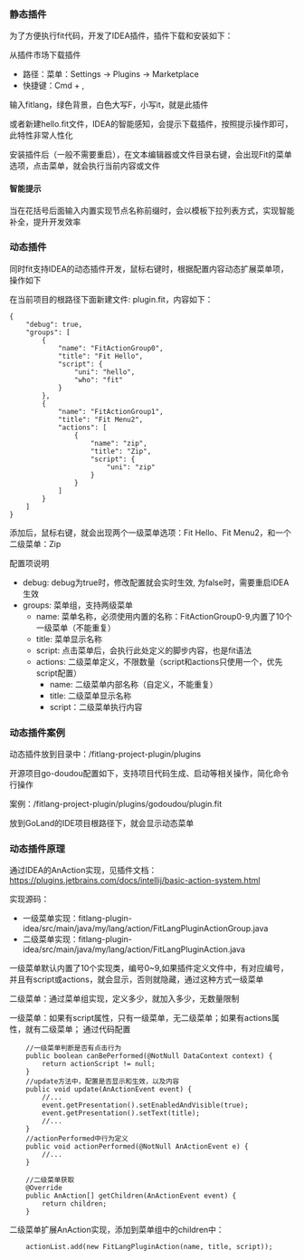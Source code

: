 ### 静态插件

为了方便执行fit代码，开发了IDEA插件，插件下载和安装如下：

从插件市场下载插件

- 路径：菜单：Settings -> Plugins -> Marketplace
- 快捷键：Cmd + ,

输入fitlang，绿色背景，白色大写F，小写it，就是此插件

或者新建hello.fit文件，IDEA的智能感知，会提示下载插件，按照提示操作即可，此特性非常人性化

安装插件后（一般不需要重启），在文本编辑器或文件目录右键，会出现Fit的菜单选项，点击菜单，就会执行当前内容或文件

#### 智能提示

当在花括号后面输入内置实现节点名称前缀时，会以模板下拉列表方式，实现智能补全，提升开发效率

### 动态插件

同时fit支持IDEA的动态插件开发，鼠标右键时，根据配置内容动态扩展菜单项，操作如下

在当前项目的根路径下面新建文件: plugin.fit，内容如下：

```
{
    "debug": true,
    "groups": [
        {
            "name": "FitActionGroup0",
            "title": "Fit Hello",
            "script": {
                "uni": "hello",
                "who": "fit"
            }
        },
        {
            "name": "FitActionGroup1",
            "title": "Fit Menu2",
            "actions": [
                {
                    "name": "zip",
                    "title": "Zip",
                    "script": {
                        "uni": "zip"
                    }
                }
            ]
        }
    ]
}
```

添加后，鼠标右键，就会出现两个一级菜单选项：Fit Hello、Fit Menu2，和一个二级菜单：Zip

配置项说明

- debug: debug为true时，修改配置就会实时生效, 为false时，需要重启IDEA生效
- groups: 菜单组，支持两级菜单
    - name: 菜单名称，必须使用内置的名称：FitActionGroup0-9,内置了10个一级菜单（不能重复）
    - title: 菜单显示名称
    - script: 点击菜单后，会执行此处定义的脚步内容，也是fit语法
    - actions: 二级菜单定义，不限数量（script和actions只使用一个，优先script配置）
        - name: 二级菜单内部名称（自定义，不能重复）
        - title: 二级菜单显示名称
        - script：二级菜单执行内容

### 动态插件案例

动态插件放到目录中：/fitlang-project-plugin/plugins

开源项目go-doudou配置如下，支持项目代码生成、启动等相关操作，简化命令行操作

案例：/fitlang-project-plugin/plugins/godoudou/plugin.fit

放到GoLand的IDE项目根路径下，就会显示动态菜单

### 动态插件原理

通过IDEA的AnAction实现，见插件文档：
https://plugins.jetbrains.com/docs/intellij/basic-action-system.html

实现源码：

- 一级菜单实现：fitlang-plugin-idea/src/main/java/my/lang/action/FitLangPluginActionGroup.java
- 二级菜单实现：fitlang-plugin-idea/src/main/java/my/lang/action/FitLangPluginAction.java

一级菜单默认内置了10个实现类，编号0~9,如果插件定义文件中，有对应编号，并且有script或actions，就会显示，否则就隐藏，通过这种方式一级菜单

二级菜单：通过菜单组实现，定义多少，就加入多少，无数量限制

一级菜单：如果有script属性，只有一级菜单，无二级菜单；如果有actions属性，就有二级菜单；
通过代码配置

```
    //一级菜单判断是否有点击行为
    public boolean canBePerformed(@NotNull DataContext context) {
        return actionScript != null;
    }
    //update方法中，配置是否显示和生效，以及内容
    public void update(AnActionEvent event) {
        //...
        event.getPresentation().setEnabledAndVisible(true);
        event.getPresentation().setText(title);
        //...
    }
    //actionPerformed中行为定义
    public void actionPerformed(@NotNull AnActionEvent e) {
        //...
    }

    //二级菜单获取
    @Override
    public AnAction[] getChildren(AnActionEvent event) {
        return children;
    }

```

二级菜单扩展AnAction实现，添加到菜单组中的children中：

```
    actionList.add(new FitLangPluginAction(name, title, script));
```